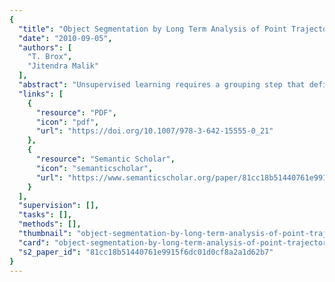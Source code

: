 ```yaml
---
{
  "title": "Object Segmentation by Long Term Analysis of Point Trajectories",
  "date": "2010-09-05",
  "authors": [
    "T. Brox",
    "Jitendra Malik"
  ],
  "abstract": "Unsupervised learning requires a grouping step that defines which data belong together. A natural way of grouping in images is the segmentation of objects or parts of objects. While pure bottom-up segmentation from static cues is well known to be ambiguous at the object level, the story changes as soon as objects move. In this paper, we present a method that uses long term point trajectories based on dense optical flow. Defining pair-wise distances between these trajectories allows to cluster them, which results in temporally consistent segmentations of moving objects in a video shot. In contrast to multi-body factorization, points and even whole objects may appear or disappear during the shot. We provide a benchmark dataset and an evaluation method for this so far uncovered setting.",
  "links": [
    {
      "resource": "PDF",
      "icon": "pdf",
      "url": "https://doi.org/10.1007/978-3-642-15555-0_21"
    },
    {
      "resource": "Semantic Scholar",
      "icon": "semanticscholar",
      "url": "https://www.semanticscholar.org/paper/81cc18b51440761e9915f6dc01d0cf8a2a1d62b7"
    }
  ],
  "supervision": [],
  "tasks": [],
  "methods": [],
  "thumbnail": "object-segmentation-by-long-term-analysis-of-point-trajectories-thumb.jpg",
  "card": "object-segmentation-by-long-term-analysis-of-point-trajectories-card.jpg",
  "s2_paper_id": "81cc18b51440761e9915f6dc01d0cf8a2a1d62b7"
}
---
```


